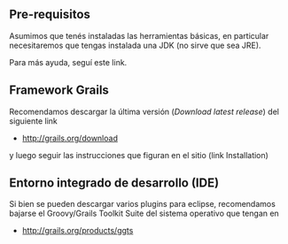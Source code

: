 Pre-requisitos
--------------

Asumimos que tenés instaladas las herramientas básicas, en particular necesitaremos que tengas instalada una JDK (no sirve que sea JRE).

Para más ayuda, seguí este link.

Framework Grails
----------------

Recomendamos descargar la última versión (*Download latest release*) del siguiente link

-   <http://grails.org/download>

y luego seguir las instrucciones que figuran en el sitio (link Installation)

Entorno integrado de desarrollo (IDE)
-------------------------------------

Si bien se pueden descargar varios plugins para eclipse, recomendamos bajarse el Groovy/Grails Toolkit Suite del sistema operativo que tengan en

-   <http://grails.org/products/ggts>

